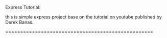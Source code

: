 Express Tutorial: 

this is simple express project base on 
the tutorial on youtube published by Derek Banas.

==================================================
